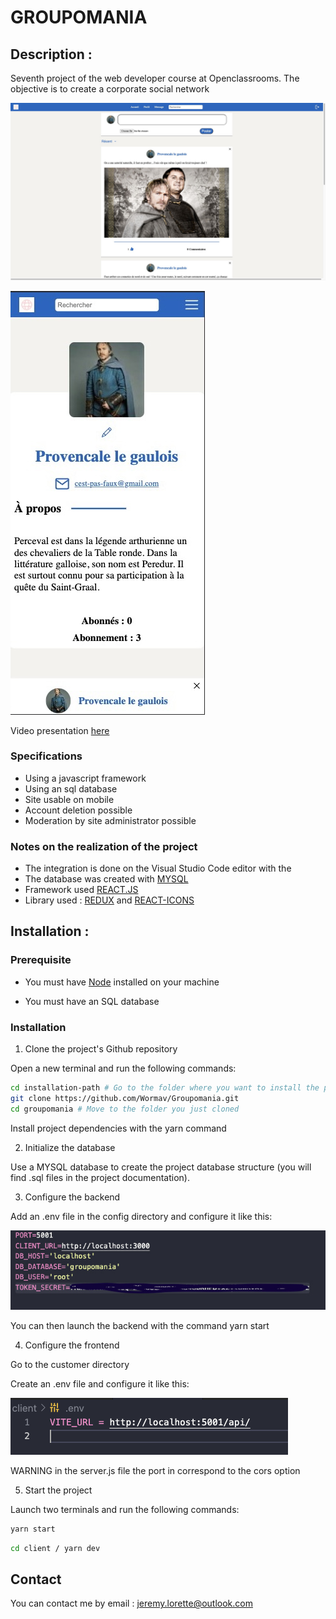 # GROUPOMANIA

## Description :

Seventh project of the web developer course at Openclassrooms. The objective is to create a corporate social network

![Capture d'écrant](./docs/Screen%201.jpeg)

![Capture d'écrant mobile](./docs/Screen%202.jpeg)

Video presentation [here](https://youtu.be/lyVyJS1Gapw)

### Specifications

- Using a javascript framework
- Using an sql database
- Site usable on mobile
- Account deletion possible
- Moderation by site administrator possible

### Notes on the realization of the project

- The integration is done on the Visual Studio Code editor with the
- The database was created with [MYSQL](https://www.mysql.com/)
- Framework used [REACT.JS](https://fr.reactjs.org/)
- Library used : [REDUX](https://redux.js.org/) and [REACT-ICONS](https://react-icons.github.io/react-icons/)

## Installation :

### Prerequisite

- You must have [Node](https://nodejs.org/en/) installed on your machine

- You must have an SQL database

### Installation

1. Clone the project's Github repository

Open a new terminal and run the following commands:

```bash
cd installation-path # Go to the folder where you want to install the project (replace 'installation-path' with the desired path)
git clone https://github.com/Wormav/Groupomania.git
cd groupomania # Move to the folder you just cloned
```

Install project dependencies with the yarn command

2. Initialize the database

Use a MYSQL database to create the project database structure (you will find .sql files in the project documentation).

3. Configure the backend

Add an .env file in the config directory and configure it like this:

![exempl env](/docs/Env.jpeg)

You can then launch the backend with the command yarn start

4. Configure the frontend

Go to the customer directory

Create an .env file and configure it like this:

![exemple env](/docs/EnvFront.png)

WARNING in the server.js file the port in correspond to the cors option

5. Start the project

Launch two terminals and run the following commands:

```bash
yarn start
```

```bash
cd client / yarn dev
```

## Contact

You can contact me by email : jeremy.lorette@outlook.com
